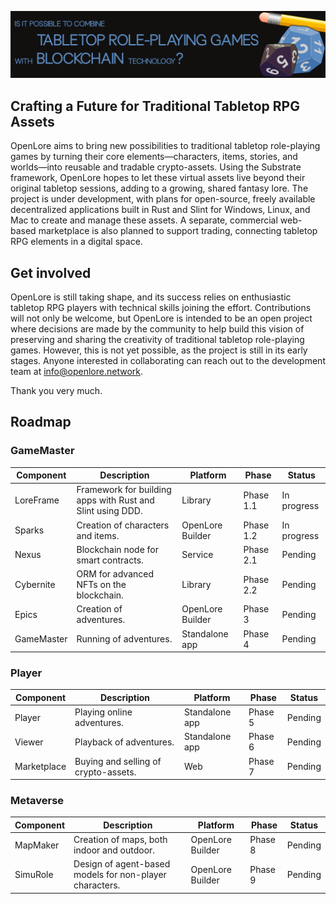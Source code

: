 ![OpenLore Banner](../images/banner.png)

## Crafting a Future for Traditional Tabletop RPG Assets

OpenLore aims to bring new possibilities to traditional tabletop role-playing games by turning their core elements—characters, items, stories, and worlds—into reusable and tradable crypto-assets. Using the Substrate framework, OpenLore hopes to let these virtual assets live beyond their original tabletop sessions, adding to a growing, shared fantasy lore. The project is under development, with plans for open-source, freely available decentralized applications built in Rust and Slint for Windows, Linux, and Mac to create and manage these assets. A separate, commercial web-based marketplace is also planned to support trading, connecting tabletop RPG elements in a digital space.

## Get involved

OpenLore is still taking shape, and its success relies on enthusiastic tabletop RPG players with technical skills joining the effort. Contributions will not only be welcome, but OpenLore is intended to be an open project where decisions are made by the community to help build this vision of preserving and sharing the creativity of traditional tabletop role-playing games. However, this is not yet possible, as the project is still in its early stages. Anyone interested in collaborating can reach out to the development team at info@openlore.network.

Thank you very much.

## Roadmap

### GameMaster

| Component     | Description                                                  | Platform            | Phase     | Status      |
|---------------|--------------------------------------------------------------|---------------------|-----------|-------------|
| LoreFrame     | Framework for building apps with Rust and Slint using DDD.   | Library             | Phase 1.1 | In progress |
| Sparks        | Creation of characters and items.                            | OpenLore Builder    | Phase 1.2 | In progress |
| Nexus         | Blockchain node for smart contracts.                         | Service             | Phase 2.1 | Pending     |
| Cybernite     | ORM for advanced NFTs on the blockchain.                     | Library             | Phase 2.2 | Pending     |
| Epics         | Creation of adventures.                                      | OpenLore Builder    | Phase 3   | Pending     |
| GameMaster    | Running of adventures.                                       | Standalone app      | Phase 4   | Pending     |

### Player

| Component     | Description                                                  | Platform            | Phase   | Status      |
|---------------|--------------------------------------------------------------|---------------------|---------|-------------|
| Player        | Playing online adventures.                                   | Standalone app      | Phase 5 | Pending     |
| Viewer        | Playback of adventures.                                      | Standalone app      | Phase 6 | Pending     |
| Marketplace   | Buying and selling of crypto-assets.                         | Web                 | Phase 7 | Pending     |

### Metaverse

| Component     | Description                                                  | Platform            | Phase   | Status      |
|---------------|--------------------------------------------------------------|---------------------|---------|-------------|
| MapMaker      | Creation of maps, both indoor and outdoor.                   | OpenLore Builder    | Phase 8 | Pending     |
| SimuRole      | Design of agent-based models for non-player characters.      | OpenLore Builder    | Phase 9 | Pending     |

